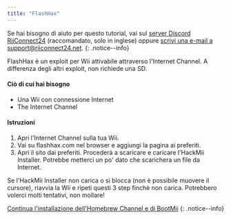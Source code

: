 ```yaml
---
title: "FlashHax"
---
```


Se hai bisogno di aiuto per questo tutorial, vai sul [server Discord RiiConnect24](https://discord.gg/b4Y7jfD) (raccomandato, solo in inglese) oppure [scrivi una e-mail a support@riiconnect24.net](mailto:support@riiconnect24.net).
{: .notice--info}

FlashHax è un exploit per Wii attivabile attraverso l'Internet Channel. A differenza degli altri exploit, non richiede una SD.

#### Ciò di cui hai bisogno

- Una Wii con connessione Internet
- The Internet Channel

#### Istruzioni

1. Apri l'Internet Channel sulla tua Wii.
2. Vai su flashhax.com nel browser e aggiungi la pagina ai preferiti.
3. Apri il sito dai preferiti. Procederà a scaricare e caricare l'HackMii Installer. Potrebbe metterci un po' dato che scarichera un file da Internet.

Se l'HackMii Installer non carica o si blocca (non è possibile muovere il cursore), riavvia la Wii e ripeti questi 3 step finchè non carica. Potrebbero volerci molti tentativi, non mollare!

[Continua l'installazione dell'Homebrew Channel e di BootMii](hbc)
{: .notice--info}
